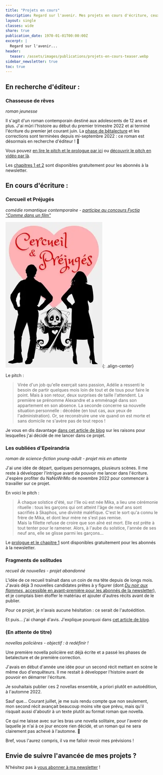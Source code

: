 ```yaml
---
title: "Projets en cours"
description: Regard sur l'avenir. Mes projets en cours d'écriture, ceux à paraître, ceux qui attendent que les autres leur laissent la place...
layout: single
classes: wide
share: true
publication_date: 1970-01-01T00:00:00Z
excerpt: |
  Regard sur l'avenir...
header:
  teaser: /assets/images/publications/projets-en-cours-teaser.webp
sidebar_newsletter: true
toc: true
---
```


## En recherche d'éditeur&nbsp;:

### Chasseuse de rêves

*roman jeunesse*

Il s'agit d'un roman contemporain destiné aux adolescents de 12 ans et plus. J'ai mûri l'histoire au début du premier trimestre 2022 et ai terminé l'écriture du premier jet courant juin. La [phase de bêtalecture](/ecriture/2022/06/23/b%C3%AAta-lecture-chasseuse-de-r%C3%AAves.html) et les corrections sont terminées depuis mi-septembre 2022&nbsp;: ce roman est désormais en recherche d'éditeur&nbsp;! 🤞

Vous pouvez [en lire le pitch et le prologue par ici](/ecriture/2022/06/23/bêta-lecture-chasseuse-de-rêves.html#chasseuse-de-rêves-quest-ce-que-cest-) ou <a href="https://www.tiktok.com/@cathphanvan/video/7198190517853670661" target="_blank">découvrir le pitch en vidéo par là</a>.

Les [chapitres&nbsp;1 et 2](/bonus#textes-à-télécharger) sont disponibles gratuitement pour les abonnés à la newsletter.


## En cours d'écriture&nbsp;:


### Cercueil et Préjugés

*comédie romantique contemporaine - <a href="https://fyctia.com/stories/cercueil-et-prejuges" target="_blank">participe au concours Fyctia "Comme dans un film"</a>*

![couverture de la story Fyctia "Cercueil et Préjugés"](/assets/images/publications/cercueil-et-prejuges-cover.webp){: .align-center}

Le pitch&nbsp;:
> Virée d'un job qu'elle exerçait sans passion, Adélie a ressenti le besoin de partir quelques mois loin de tout et de tous pour faire le point. Mais à son retour, deux surprises de taille l'attendent. La première se prénomme Alexandre et a emménagé dans son appartement en son absence. La seconde concerne sa nouvelle situation personnelle&nbsp;: décédée (en tout cas, aux yeux de l'administration). Or, se reconstruire une vie quand on est morte et sans domicile ne s'avère pas de tout repos&nbsp;!

Je vous en dis davantage [dans cet article de blog](/ecriture/2023/03/31/objectifs-écriture-2023.html#pourquoi-le-concours-fyctia) sur les raisons pour lesquelles j'ai décidé de me lancer dans ce projet.


### Les oubliées d'Epeirandria

*roman de science-fiction young-adult - projet mis en attente*

J'ai une idée de départ, quelques personnages, plusieurs scènes. Il me reste à développer l'intrigue avant de pouvoir me lancer dans l'écriture. J'espère profiter du NaNoWriMo de novembre 2022 pour commencer à travailler sur ce projet.

En voici le pitch&nbsp;:
> À chaque solstice d'été, sur l'île où est née Mika, a lieu une cérémonie rituelle&nbsp;: tous les garçons qui ont atteint l'âge de neuf ans sont sacrifiés à Skaphos, une divinité maléfique. C'est le sort qu'a connu le frère de Mika, et dont leur mère ne s'est pas remise. <br>
Mais la fillette refuse de croire que son aîné est mort. Elle est prête à tout tenter pour le ramener. Alors, à l'aube du solstice, l'année de ses neuf ans, elle se glisse parmi les garçons&hellip;

Le [prologue et le chapitre&nbsp;1](/bonus#textes-à-télécharger) sont disponibles gratuitement pour les abonnés à la newsletter.

### Fragments de solitudes

*recueil de nouvelles - projet abandonné*

L'idée de ce recueil traînait dans un coin de ma tête depuis de longs mois. J'avais déjà 3 nouvelles candidates prêtes à y figurer (dont [*Du noir aux flammes*, accessible en avant-première pour les abonnés de la newsletter](/bonus#textes-à-télécharger)), et je comptais bien étoffer le matériau et ajouter d'autres récits avant de le publier.

Pour ce projet, je n'avais aucune hésitation&nbsp;: ce serait de l'autoédition.

Et puis&hellip; j'ai changé d'avis. J'explique pourquoi dans [cet article de blog](/ecriture/2023/03/31/objectifs-écriture-2023.html#pourquoi-abandonner-mon-projet-de-recueil-de-nouvelles-fragments-de-solitude).


### (En attente de titre)

*novellas policières - objectif&nbsp;: à redéfinir&nbsp;!*

Une première novella policière est déjà écrite et a passé les phases de betalecture et de première correction.

J'avais en début d'année une idée pour un second récit mettant en scène le même duo d'enquêteurs. Il me restait à développer l'histoire avant de pouvoir en démarrer l'écriture.

Je souhaitais publier ces 2 novellas ensemble, a priori plutôt en autoédition, à l'automne 2022.

Sauf que&hellip; Courant juillet, je me suis rendu compte que non seulement, mon second récit avançait beaucoup moins vite que prévu, mais qu'il risquait aussi d'aboutir à un texte plutôt au format roman que novella.

Ce qui me laisse avec sur les bras une novella solitaire, pour l'avenir de laquelle je n'ai à ce jour encore rien décidé, et un roman qui ne sera clairement pas achevé à l'automne. 🤔

Bref, vous l'aurez compris, il va me falloir revoir mes prévisions&nbsp;!


## Envie de suivre l'avancée de mes projets&nbsp;?

N'hésitez pas à <a href="{{ '/bonus' | relative_url }}">vous abonner à ma newsletter</a>&nbsp;!

